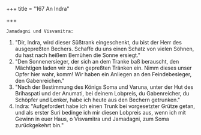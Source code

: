 +++
title = "167 An Indra"

+++


 	Jamadagni und Visvamitra:
1.	"Dir, Indra, wird dieser Süßtrank eingeschenkt, du bist der Herr des ausgepreßten Bechers. Schaffe du uns einen Schatz von vielen Söhnen, du hast nach heißem Bemühen die Sonne ersiegt."
2.	"Den Sonnenersieger, der sich an dem Tranke baß berauscht, den Mächtigen laden wir zu den gepreßten Tränken ein. Nimm dieses unser Opfer hier wahr, komm! Wir haben ein Anliegen an den Feindebesieger, den Gabenreichen."
3.	"Nach der Bestimmung des Königs Soma und Varuna, unter der Hut des Brihaspati und der Anumati, bei deinem Lobpreis, du Gabenreicher, du Schöpfer und Lenker, habe ich heute aus den Bechern getrunken."
4.	Indra:	"Aufgefordert habe ich einen Trunk bei vorgesetzter Grütze getan, und als erster Suri bedinge ich mir diesen Lobpreis aus, wenn ich mit Gewinn in euer Haus, o Visvamitra und Jamadagni, zum Soma zurückgekehrt bin."


